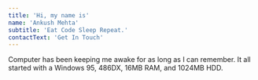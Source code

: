 ```yaml
---
title: 'Hi, my name is'
name: 'Ankush Mehta'
subtitle: 'Eat Code Sleep Repeat.'
contactText: 'Get In Touch'
---
```


Computer has been keeping me awake for as long as I can remember. It all started with a Windows 95, 486DX, 16MB RAM, and 1024MB HDD.

